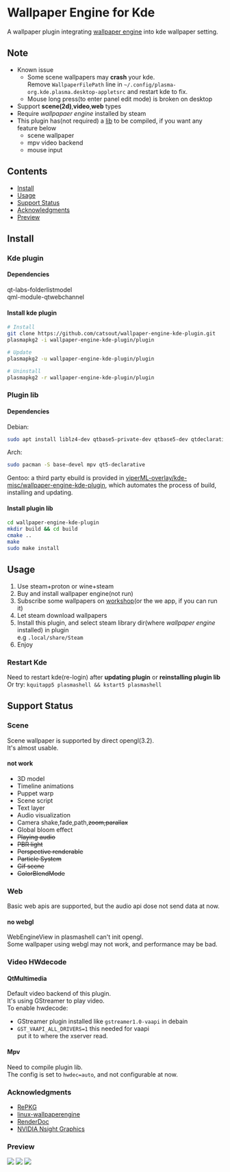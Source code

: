 # Wallpaper Engine for Kde
A wallpaper plugin integrating [wallpaper engine](https://store.steampowered.com/app/431960/Wallpaper_Engine) into kde wallpaper setting.  

## Note
- Known issue
  - Some scene wallpapers may **crash** your kde.  
    Remove `WallpaperFilePath` line in `~/.config/plasma-org.kde.plasma.desktop-appletsrc` and restart kde to fix.  
  - Mouse long press(to enter panel edit mode) is broken on desktop  
- Support **scene(2d)**,**video**,**web** types
- Require *wallpapaer engine* installed by steam
- This plugin has(not required) a [lib](#plugin-lib) to be compiled, if you want any feature below  
  - scene wallpaper  
  - mpv video backend  
  - mouse input  

## Contents
- [Install](#install)
- [Usage](#usage)
- [Support Status](#support-status)
- [Acknowledgments](#acknowledgments)
- [Preview](#preview)

## Install
### Kde plugin
#### Dependencies
qt-labs-folderlistmodel  
qml-module-qtwebchannel
#### Install kde plugin
```sh
# Install
git clone https://github.com/catsout/wallpaper-engine-kde-plugin.git
plasmapkg2 -i wallpaper-engine-kde-plugin/plugin

# Update
plasmapkg2 -u wallpaper-engine-kde-plugin/plugin

# Uninstall
plasmapkg2 -r wallpaper-engine-kde-plugin/plugin
```

### Plugin lib
#### Dependencies
Debian:  
```sh
sudo apt install liblz4-dev qtbase5-private-dev qtbase5-dev qtdeclarative5-dev libqt5x11extras5-dev libmpv-dev  
```  

Arch:
```sh
sudo pacman -S base-devel mpv qt5-declarative
```

Gentoo: a third party ebuild is provided in [viperML-overlay/kde-misc/wallpaper-engine-kde-plugin](https://github.com/viperML/viperML-overlay/tree/master/kde-misc/wallpaper-engine-kde-plugin), which automates the process of build, installing and updating.

#### Install plugin lib
```sh
cd wallpaper-engine-kde-plugin
mkdir build && cd build
cmake ..
make
sudo make install
```

## Usage
1. Use steam+proton or wine+steam
2. Buy and install wallpaper engine(not run)
3. Subscribe some wallpapers on [workshop](https://steamcommunity.com/app/431960/workshop/)(or the we app, if you can run it)  
4. Let steam download wallpapers
5. Install this plugin, and select steam library dir(where *wallpaper engine* installed) in plugin  
e.g `.local/share/Steam`
6. Enjoy  

### Restart Kde
Need to restart kde(re-login) after **updating plugin** or **reinstalling plugin lib**  
Or try: `kquitapp5 plasmashell && kstart5 plasmashell`  

## Support Status
### Scene
Scene wallpaper is supported by direct opengl(3.2).  
It's almost usable.  
#### not work
- 3D model
- Timeline animations
- Puppet warp
- Scene script  
- Text layer  
- Audio visualization
- Camera shake,fade,path,~~zoom,parallax~~
- Global bloom effect  
- ~~Playing audio~~
- ~~PBR light~~
- ~~Perspective renderable~~  
- ~~Particle System~~  
- ~~Gif scene~~
- ~~ColorBlendMode~~  

### Web
Basic web apis are supported, but the audio api dose not send data at now.  
#### no webgl
WebEngineView in plasmashell can't init opengl.  
Some wallpaper using webgl may not work, and performance may be bad.   

### Video HWdecode  
#### QtMultimedia
Default video backend of this plugin.  
It's using GStreamer to play video.  
To enable hwdecode:  
- GStreamer plugin installed
like `gstreamer1.0-vaapi` in debain
- `GST_VAAPI_ALL_DRIVERS=1`
this needed for vaapi  
put it to where the xserver read.  

#### Mpv
Need to compile plugin lib.  
The config is set to `hwdec=auto`, and not configurable at now.  

### Acknowledgments
- [RePKG](https://github.com/notscuffed/repkg)
- [linux-wallpaperengine](https://github.com/Almamu/linux-wallpaperengine)
- [RenderDoc](https://renderdoc.org/)
- [NVIDIA Nsight Graphics](https://developer.nvidia.com/nsight-graphics)

### Preview
![](https://cdn.pling.com/img/f/b/9/f/63f1672d628422f92fd189fe55f60ee8c9f911a691d0745eeaf51d2c6fae6763b8f8.jpg)
![](https://cdn.pling.com/img/d/7/9/f/c28d236408e66ba3cbca5173fb0bf4362b9df45e6e1c485deb6d9f7b4fe6adf93a2b.jpg)
![](https://cdn.pling.com/img/0/e/e/9/23b2aefba63630c7eb723afc202cdaaa2809d32d8a2ddca03b9fec8f82de62d721cd.jpg)
